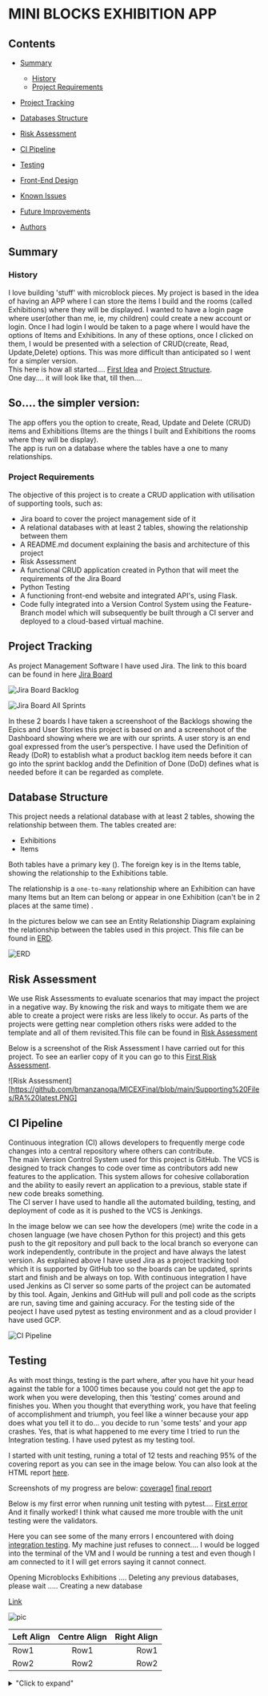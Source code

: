 # MINI BLOCKS EXHIBITION APP


## Contents
* [Summary](#Summary)
   * [History](#my-approach)
   * [Project Requirements](#project-requirements)
* [Project Tracking](#project-tracking)
* [Databases Structure](#database-structure)
* [Risk Assessment](#risk-assessment)
* [CI Pipeline](#ci-pipeline)


* [Testing](#testing)
* [Front-End Design](#front-end-design)
* [Known Issues](#known-issues)
* [Future Improvements](#future-improvements)
* [Authors](#authors)

## Summary
### History 
I love building 'stuff' with microblock pieces. My project is based in the idea of having an APP where I can store the items I build and the rooms (called Exhibitions) where they will be displayed.  I wanted to have a login page where user(other than me, ie, my children) could create a new account or login. Once I had login I would be taken to a page where I would have the options of Items and Exhibitions. In any of these options, once I clicked on them, I would be presented with a selection of CRUD(create, Read, Update,Delete) options. This was more difficult than anticipated so I went for a simpler version.   
This here is how all started.... [First Idea](https://github.com/bmanzanoqa/MICEXFinal/blob/main/Supporting%20Files/Starting%20point.png) and [Project Structure](https://github.com/bmanzanoqa/MICEXFinal/blob/main/Supporting%20Files/Project%20Structure.png).  
One day.... it will look like that, till then....


## So.... the simpler version:

The app offers you the option to create, Read, Update and Delete (CRUD) items and Exhibitions (Items are the things I built and Exhibitions the rooms where they will be display).  
The app is run on a database where the tables have a one to many relationships.

### Project Requirements
The objective of this project is to create a CRUD application with utilisation of supporting tools, such as:
- Jira board to cover the project management side of it
- A relational databases with at least 2 tables, showing the relationship between them
- A README.md document explaining the basis and architecture of this project
- Risk Assessment
- A functional CRUD application created in Python that will meet the requirements of the Jira Board
- Python Testing
- A functioning front-end website and integrated API's, using Flask.
- Code fully integrated into a Version Control System using the
Feature-Branch model which will subsequently be built through a CI
server and deployed to a cloud-based virtual machine.

## Project Tracking
As project Management Software I have used Jira. The link to this board can be found in here [Jira Board](https://trizmanz.atlassian.net/secure/admin/EditDefaultDashboard!default.jspa)

![Jira Board Backlog](https://github.com/bmanzanoqa/MICEXFinal/blob/main/Supporting%20Files/Jira%20Board%20Backlogs%2023.05.21.PNG)

![Jira Board All Sprints](https://github.com/bmanzanoqa/MICEXFinal/blob/main/Supporting%20Files/Jira%20Board%20All%20Sprints.PNG)

In these 2 boards I have taken a screenshoot of the Backlogs showing the Epics and User Stories this project is based on and a screenshoot of the Dashboard showing where we are with our sprints. A user story is an end goal expressed from the user’s perspective​. I have used the Definition of Ready (DoR)
to establish what a product backlog item needs before it can go into the sprint backlog andd the Definition of Done (DoD) defines what is needed before it can be regarded as complete.

## Database Structure
This project needs a relational database with at least 2 tables, showing the relationship between them. 
The tables created are:
- Exhibitions
- Items

Both tables have a primary key (). The foreign key is in the Items table, showing the relationship to the Exhibitions table.

The relationship is a ```one-to-many``` relationship where an Exhibition can have many Items but an Item can belong or appear in one Exhibition (can't be in 2 places at the same time) .

In the pictures below we can see an Entity Relationship Diagram explaining the relationship between the tables used in this project. This file can be found in [ERD](https://github.com/bmanzanoqa/PythonProjects/blob/main/MICEX/Screenshots.png/ERD%202%20tables.PNG).

![ERD](https://github.com/bmanzanoqa/MICEXFinal/blob/main/Supporting%20Files/ERD%202%20tables.PNG)



## Risk Assessment
We use Risk Assessments to evaluate scenarios that may impact the project in a negative way. By knowing the risk and ways to mitigate them we are able to create a project were risks are less likely to occur. As parts of the projects were getting near completion others risks were added to the template and all of them revisited.This file can be found in [Risk Assessment](https://github.com/bmanzanoqa/PythonProjects/blob/main/MICEX/Screenshots.png/ERD%202%20tables.PNG)

Below is a screenshot of the Risk Assessment I have carried out for this project. To see an earlier copy of it you can go to this [First Risk Assessment](https://github.com/bmanzanoqa/MICEXFinal/blob/main/Supporting%20Files/RA%201.PNG). 

![Risk Assessment][https://github.com/bmanzanoqa/MICEXFinal/blob/main/Supporting%20Files/RA%20latest.PNG]


## CI Pipeline
Continuous integration (CI) allows developers to frequently merge code changes into a central repository where others can contribute.    
The main Version Control System used for this project is GitHub. The VCS is designed to track changes to code over time as contributors add new features to the application. This system allows for cohesive collaboration and the ability to easily revert an application to a previous, stable state if new code breaks something.  
The CI server I have used to handle all the automated building, testing, and deployment of code as it is pushed to the VCS is Jenkings.

In the image below we can see how the developers (me) write the code in a chosen language (we have chosen Python for this project) and this gets push to the git repository and pull back to the local branch so everyone can work independently, contribute in the project and have always the latest version.   As explained above I have used Jira as a project tracking tool which it is supported by GitHub too so the boards can be updated, sprints start and finish and be always on top.   With continuous integration I have used Jenkins as CI server so some parts of the project can be automated by this tool.  Again, Jenkins and GitHub will pull and poll code as the scripts are run, saving time and gaining accuracy.
For the testing side of the peoject I have used pytest as testing environment and as a cloud provider I have used GCP.

![CI Pipeline](https://github.com/bmanzanoqa/MICEXFinal/blob/main/Supporting%20Files/CI%20Pipeline.PNG)

## Testing
As with most things, testing is the part where, after you have hit your head against the table for a 1000 times because you could not get the app to work when you were developing, then this 'testing' comes around and finishes you. When you thought that everything work, you have that feeling of accomplishment and triumph, you feel like a winner because your app does what you tell it to do... you decide to run 'some tests' and your app crashes. Yes, that is what happened to me every time I tried to run the Integration testing. 
I have used pytest as my testing tool. 

I started with unit testing, runing a total of 12 tests and reaching 95% of the covering report as you can see in the image below. You can also look at the HTML report [here](file:///C:/Users/B/Desktop/MICEXFinal/htmlcov/index.html).

Screenshots of my progress are below:
[coverage1]()
[final report]()



Below is my first error when running unit testing with pytest....
[First error]()
And it finally worked! I think what caused me more trouble with the unit testing were the validators. 

Here you can see some of the many errors I encountered with doing [integration testing](https://onedrive.live.com/view.aspx?resid=96A94FCBFABC7DB5%2170903&id=documents&wd=target%28MICEX.one%7C5462FF26-5891-4F62-AC9E-01DC3AAB8BC9%2FErrors%7CC861D920-7CD4-41FE-B595-D82E5FE51456%2F%29). My machine just refuses to connect.... I would be logged into the terminal of the VM and I would be running a test and even though I am connected to it I will get errors saying it cannot connect. 











Opening Microblocks Exhibitions ....
Deleting any previous databases, please wait .....
Creating a new database

[Link](https://google.com)

![pic](https://github.com/bmanzanoqa/PythonProjects/blob/ba09f39d1323940254550d6a17c1eba15b26bb34/MICEX/Screenshots.png/Bear%20Shopping.jpg)

| Left Align  | Centre Align | Right Align   |
| :---        |    :----:    |          ---: |
| Row1        | Row1         | Row1          |
| Row2        | Row2         | Row2          |


<details>
<summary>"Click to expand"</summary>
this is hidden
</details>

